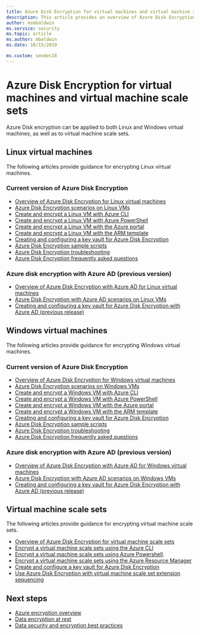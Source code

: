 ```yaml
---
title: Azure Disk Encryption for virtual machines and virtual machine scale sets
description: This article provides an overview of Azure Disk Encryption
author: msmbaldwin
ms.service: security
ms.topic: article
ms.author: mbaldwin
ms.date: 10/15/2019

ms.custom: seodec18
---
```


# Azure Disk Encryption for virtual machines and virtual machine scale sets

Azure Disk encryption can be applied to both Linux and Windows virtual machines, as well as to virtual machine scale sets. 

## Linux virtual machines

The following articles provide guidance for encrypting Linux virtual machines.

### Current version of Azure Disk Encryption

- [Overview of Azure Disk Encryption for Linux virtual machines](../../virtual-machines/linux/disk-encryption-overview.md)
- [Azure Disk Encryption scenarios on Linux VMs](../../virtual-machines/linux/disk-encryption-linux.md)
- [Create and encrypt a Linux VM with Azure CLI](../../virtual-machines/linux/disk-encryption-cli-quickstart.md)
- [Create and encrypt a Linux VM with Azure PowerShell](../../virtual-machines/linux/disk-encryption-powershell-quickstart.md)
- [Create and encrypt a Linux VM with the Azure portal](../../virtual-machines/linux/disk-encryption-portal-quickstart.md)
- [Create and encrypt a Linux VM with the ARM template](../../virtual-machines/extensions/azure-disk-enc-linux.md)
- [Creating and configuring a key vault for Azure Disk Encryption](../../virtual-machines/linux/disk-encryption-key-vault.md)
- [Azure Disk Encryption sample scripts](../../virtual-machines/linux/disk-encryption-sample-scripts.md)
- [Azure Disk Encryption troubleshooting](../../virtual-machines/linux/disk-encryption-troubleshooting.md)
- [Azure Disk Encryption frequently asked questions](../../virtual-machines/linux/disk-encryption-faq.md)

### Azure disk encryption with Azure AD (previous version)

- [Overview of Azure Disk Encryption with Azure AD for Linux virtual machines](../../virtual-machines/linux/disk-encryption-overview-aad.md)
- [Azure Disk Encryption with Azure AD scenarios on Linux VMs](../../virtual-machines/linux/disk-encryption-linux.md)
- [Creating and configuring a key vault for Azure Disk Encryption with Azure AD (previous release)](../../virtual-machines/linux/disk-encryption-key-vault-aad.md)

## Windows virtual machines

The following articles provide guidance for encrypting Windows virtual machines.

### Current version of Azure Disk Encryption

- [Overview of Azure Disk Encryption for Windows virtual machines](../../virtual-machines/windows/disk-encryption-overview.md)
- [Azure Disk Encryption scenarios on Windows VMs](../../virtual-machines/windows/disk-encryption-windows.md)
- [Create and encrypt a Windows VM with Azure CLI](../../virtual-machines/windows/disk-encryption-cli-quickstart.md)
- [Create and encrypt a Windows VM with Azure PowerShell](../../virtual-machines/windows/disk-encryption-powershell-quickstart.md)
- [Create and encrypt a Windows VM with the Azure portal](../../virtual-machines/windows/disk-encryption-portal-quickstart.md)
- [Create and encrypt a Windows VM with the ARM template](../../virtual-machines/extensions/azure-disk-enc-windows.md)
- [Creating and configuring a key vault for Azure Disk Encryption](../../virtual-machines/windows/disk-encryption-key-vault.md)
- [Azure Disk Encryption sample scripts](../../virtual-machines/windows/disk-encryption-sample-scripts.md)
- [Azure Disk Encryption troubleshooting](../../virtual-machines/windows/disk-encryption-troubleshooting.md)
- [Azure Disk Encryption frequently asked questions](../../virtual-machines/windows/disk-encryption-faq.md)

### Azure disk encryption with Azure AD (previous version)

- [Overview of Azure Disk Encryption with Azure AD for Windows virtual machines](../../virtual-machines/windows/disk-encryption-overview-aad.md)
- [Azure Disk Encryption with Azure AD scenarios on Windows VMs](../../virtual-machines/windows/disk-encryption-windows.md)
- [Creating and configuring a key vault for Azure Disk Encryption with Azure AD (previous release)](../../virtual-machines/windows/disk-encryption-key-vault-aad.md)

## Virtual machine scale sets

The following articles provide guidance for encrypting virtual machine scale sets.

- [Overview of Azure Disk Encryption for virtual machine scale sets](../../virtual-machine-scale-sets/disk-encryption-overview.md) 
- [Encrypt a virtual machine scale sets using the Azure CLI](../../virtual-machine-scale-sets/disk-encryption-cli.md) 
- [Encrypt a virtual machine scale sets using Azure Powershell](../../virtual-machine-scale-sets/disk-encryption-powershell.md).
- [Encrypt a virtual machine scale sets using the Azure Resource Manager](../../virtual-machine-scale-sets/disk-encryption-azure-resource-manager.md)
- [Create and configure a key vault for Azure Disk Encryption](../../virtual-machine-scale-sets/disk-encryption-key-vault.md)
- [Use Azure Disk Encryption with virtual machine scale set extension sequencing](../../virtual-machine-scale-sets/disk-encryption-extension-sequencing.md)

## Next steps

- [Azure encryption overview](encryption-overview.md)
- [Data encryption at rest](encryption-atrest.md)
- [Data security and encryption best practices](data-encryption-best-practices.md)

